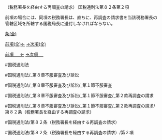 （税務署長を経由する再調査の請求）
国税通則法第８２条第２項

前項の場合には、同項の税務署長は、直ちに、再調査の請求書を当該税務署長の管轄区域を所轄する国税局長に送付しなければならない。

[条(全)](国税通則法＿＿＿＿＿第８２条_.md)

[前項(全)←](国税通則法＿＿＿＿＿第８２条第１項_.md)    [→次項(全)](国税通則法＿＿＿＿＿第８２条第３項_.md)

[前項 　 ←](国税通則法＿＿＿＿＿第８２条第１項.md)    [→次項 　 ](国税通則法＿＿＿＿＿第８２条第３項.md)



#国税通則法

#国税通則法/_第８章不服審査及び訴訟

#国税通則法/_第８章不服審査及び訴訟/_第１節不服審査

#国税通則法/_第８章不服審査及び訴訟/_第１節不服審査/_第２款再調査の請求

#国税通則法/_第８章不服審査及び訴訟/_第１節不服審査/_第２款再調査の請求/第８２条（税務署長を経由する再調査の請求）

#国税通則法/第８２条（税務署長を経由する再調査の請求）

#国税通則法/第８２条（税務署長を経由する再調査の請求）/第２項

